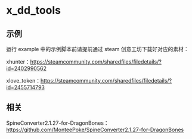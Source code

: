 # x_dd_tools

## 示例

运行 example 中的示例脚本前请提前通过 steam 创意工坊下载好对应的素材：

xhunter：https://steamcommunity.com/sharedfiles/filedetails/?id=2402990562

xlove_token：https://steamcommunity.com/sharedfiles/filedetails/?id=2455714793

## 相关

SpineConverter2.1.27-for-DragonBones：https://github.com/MonteePoke/SpineConverter2.1.27-for-DragonBones
